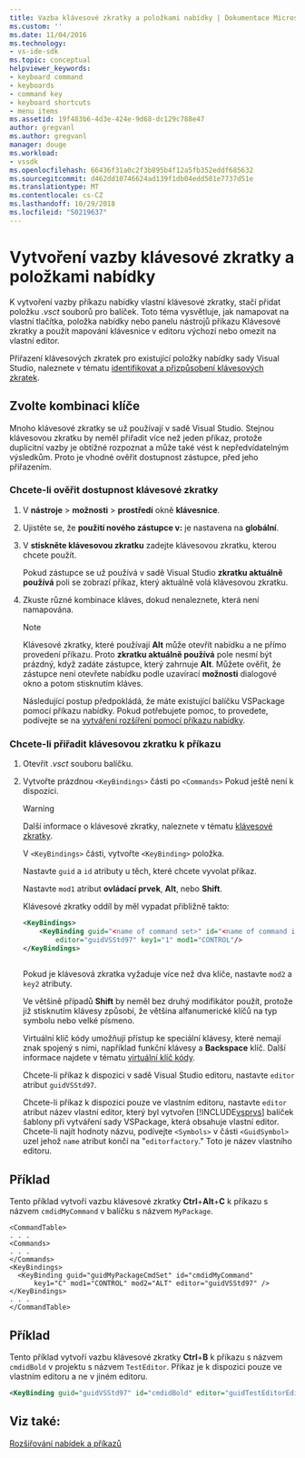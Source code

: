 ```yaml
---
title: Vazba klávesové zkratky a položkami nabídky | Dokumentace Microsoftu
ms.custom: ''
ms.date: 11/04/2016
ms.technology:
- vs-ide-sdk
ms.topic: conceptual
helpviewer_keywords:
- keyboard command
- keyboards
- command key
- keyboard shortcuts
- menu items
ms.assetid: 19f483b6-4d3e-424e-9d68-dc129c788e47
author: gregvanl
ms.author: gregvanl
manager: douge
ms.workload:
- vssdk
ms.openlocfilehash: 66436f31a0c2f3b895b4f12a5fb352eddf685632
ms.sourcegitcommit: d462dd10746624ad139f1db04edd501e7737d51e
ms.translationtype: MT
ms.contentlocale: cs-CZ
ms.lasthandoff: 10/29/2018
ms.locfileid: "50219637"
---
```

# <a name="bind-keyboard-shortcuts-to-menu-items"></a>Vytvoření vazby klávesové zkratky a položkami nabídky
K vytvoření vazby příkazu nabídky vlastní klávesové zkratky, stačí přidat položku *.vsct* souborů pro balíček. Toto téma vysvětluje, jak namapovat na vlastní tlačítka, položka nabídky nebo panelu nástrojů příkazu Klávesové zkratky a použít mapování klávesnice v editoru výchozí nebo omezit na vlastní editor.  
  
 Přiřazení klávesových zkratek pro existující položky nabídky sady Visual Studio, naleznete v tématu [identifikovat a přizpůsobení klávesových zkratek](../ide/identifying-and-customizing-keyboard-shortcuts-in-visual-studio.md).  
  
## <a name="choose-a-key-combination"></a>Zvolte kombinaci klíče  
 Mnoho klávesové zkratky se už používají v sadě Visual Studio. Stejnou klávesovou zkratku by neměl přiřadit více než jeden příkaz, protože duplicitní vazby je obtížné rozpoznat a může také vést k nepředvídatelným výsledkům. Proto je vhodné ověřit dostupnost zástupce, před jeho přiřazením.  
  
### <a name="to-verify-the-availability-of-a-keyboard-shortcut"></a>Chcete-li ověřit dostupnost klávesové zkratky  
  
1. V **nástroje** > **možnosti** > **prostředí** okně **klávesnice**.  
  
2. Ujistěte se, že **použití nového zástupce v:** je nastavena na **globální**.  
  
3. V **stiskněte klávesovou zkratku** zadejte klávesovou zkratku, kterou chcete použít.  
  
    Pokud zástupce se už používá v sadě Visual Studio **zkratku aktuálně používá** poli se zobrazí příkaz, který aktuálně volá klávesovou zkratku.  
  
4. Zkuste různé kombinace kláves, dokud nenaleznete, která není namapována.  
  
   > [!NOTE]
   >  Klávesové zkratky, které používají **Alt** může otevřít nabídku a ne přímo provedení příkazu. Proto **zkratku aktuálně používá** pole nesmí být prázdný, když zadáte zástupce, který zahrnuje **Alt**. Můžete ověřit, že zástupce není otevřete nabídku podle uzavírací **možnosti** dialogové okno a potom stisknutím kláves.  
  
   Následující postup předpokládá, že máte existující balíčku VSPackage pomocí příkazu nabídky. Pokud potřebujete pomoc, to provedete, podívejte se na [vytváření rozšíření pomocí příkazu nabídky](../extensibility/creating-an-extension-with-a-menu-command.md).  
  
### <a name="to-assign-a-keyboard-shortcut-to-a-command"></a>Chcete-li přiřadit klávesovou zkratku k příkazu  
  
1. Otevřít *.vsct* souboru balíčku.  
  
2. Vytvořte prázdnou `<KeyBindings>` části po `<Commands>` Pokud ještě není k dispozici.  
  
   > [!WARNING]
   >  Další informace o klávesové zkratky, naleznete v tématu [klávesové zkratky](../extensibility/keybinding-element.md).  
  
    V `<KeyBindings>` části, vytvořte `<KeyBinding>` položka.  
  
    Nastavte `guid` a `id` atributy u těch, které chcete vyvolat příkaz.  
  
    Nastavte `mod1` atribut **ovládací prvek**, **Alt**, nebo **Shift**.  
  
    Klávesové zkratky oddíl by měl vypadat přibližně takto:  
  
   ```xml  
   <KeyBindings>  
       <KeyBinding guid="<name of command set>" id="<name of command id>"  
           editor="guidVSStd97" key1="1" mod1="CONTROL"/>  
   </KeyBindings>  
  
   ```  
  
   Pokud je klávesová zkratka vyžaduje více než dva klíče, nastavte `mod2` a `key2` atributy.  
  
   Ve většině případů **Shift** by neměl bez druhý modifikátor použít, protože již stisknutím klávesy způsobí, že většina alfanumerické klíčů na typ symbolu nebo velké písmeno.  
  
   Virtuální klíč kódy umožňují přístup ke speciální klávesy, které nemají znak spojený s nimi, například funkční klávesy a **Backspace** klíč. Další informace najdete v tématu [virtuální klíč kódy](https://docs.microsoft.com/windows/desktop/inputdev/virtual-key-codes).  
  
   Chcete-li příkaz k dispozici v sadě Visual Studio editoru, nastavte `editor` atribut `guidVSStd97`.  
  
   Chcete-li příkaz k dispozici pouze ve vlastním editoru, nastavte `editor` atribut název vlastní editor, který byl vytvořen [!INCLUDE[vsprvs](../code-quality/includes/vsprvs_md.md)] balíček šablony při vytváření sady VSPackage, která obsahuje vlastní editor. Chcete-li najít hodnoty názvu, podívejte `<Symbols>` v části `<GuidSymbol>` uzel jehož `name` atribut končí na "`editorfactory`." Toto je název vlastního editoru.  
  
## <a name="example"></a>Příklad  
 Tento příklad vytvoří vazbu klávesové zkratky **Ctrl**+**Alt**+**C** k příkazu s názvem `cmdidMyCommand` v balíčku s názvem `MyPackage`.  
  
```  
<CommandTable>  
. . .  
<Commands>  
. . .  
</Commands>  
<KeyBindings>  
  <KeyBinding guid="guidMyPackageCmdSet" id="cmdidMyCommand"   
      key1="C" mod1="CONTROL" mod2="ALT" editor="guidVSStd97" />  
</KeyBindings>  
. . .  
</CommandTable>  
```  
  
## <a name="example"></a>Příklad  
 Tento příklad vytvoří vazbu klávesové zkratky **Ctrl**+**B** k příkazu s názvem `cmdidBold` v projektu s názvem `TestEditor`. Příkaz je k dispozici pouze ve vlastním editoru a ne v jiném editoru.  
  
```xml  
<KeyBinding guid="guidVSStd97" id="cmdidBold" editor="guidTestEditorEditorFactory" key1="B" mod1="Control" />  
```  
  
## <a name="see-also"></a>Viz také:  
 [Rozšiřování nabídek a příkazů](../extensibility/extending-menus-and-commands.md)